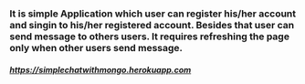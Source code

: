 ### It is simple Application which user can  register his/her account and singin to his/her  registered account. Besides that user can send message to others users. It requires refreshing the page  only when other users send message.

##### https://simplechatwithmongo.herokuapp.com
